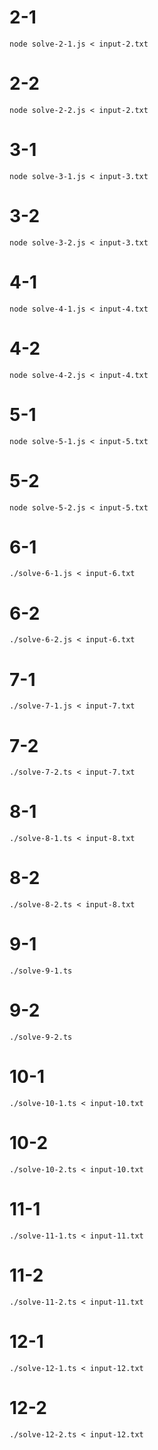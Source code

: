 # 2-1
    node solve-2-1.js < input-2.txt
# 2-2
    node solve-2-2.js < input-2.txt
# 3-1
    node solve-3-1.js < input-3.txt
# 3-2
    node solve-3-2.js < input-3.txt
# 4-1
    node solve-4-1.js < input-4.txt
# 4-2
    node solve-4-2.js < input-4.txt
# 5-1
    node solve-5-1.js < input-5.txt
# 5-2
    node solve-5-2.js < input-5.txt
# 6-1
    ./solve-6-1.js < input-6.txt
# 6-2
    ./solve-6-2.js < input-6.txt
# 7-1
    ./solve-7-1.js < input-7.txt
# 7-2
    ./solve-7-2.ts < input-7.txt
# 8-1
    ./solve-8-1.ts < input-8.txt
# 8-2
    ./solve-8-2.ts < input-8.txt
# 9-1
    ./solve-9-1.ts
# 9-2
    ./solve-9-2.ts
# 10-1
    ./solve-10-1.ts < input-10.txt
# 10-2
    ./solve-10-2.ts < input-10.txt
# 11-1
    ./solve-11-1.ts < input-11.txt
# 11-2
    ./solve-11-2.ts < input-11.txt
# 12-1
    ./solve-12-1.ts < input-12.txt
# 12-2
    ./solve-12-2.ts < input-12.txt
